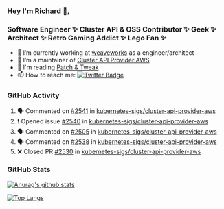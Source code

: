 ### Hey I'm Richard 👋, 

<h3 align="left">Software Engineer ✨ Cluster API & OSS Contributor ✨ Geek ✨ Architect ✨ Retro Gaming Addict ✨ Lego Fan ✨</h3>

- 🔭 I’m currently working at [weaveworks](https://github.com/weaveworks) as a engineer/architect
- 👯 I’m a maintainer of [Cluster API Provider AWS](https://github.com/kubernetes-sigs/cluster-api-provider-aws)
- 💬 I'm reading [Patch & Tweak](https://bjooks.com/products/patch-tweak-exploring-modular-synthesis)
- 📫 How to reach me: [![Twitter Badge](https://img.shields.io/badge/-@fruit_case-00acee?style=flat&logo=Twitter&logoColor=white)](https://twitter.com/intent/follow?screen_name=fruit_case "Follow on Twitter")

### GitHub Activity 

<!--START_SECTION:activity-->
1. 🗣 Commented on [#2541](https://github.com/kubernetes-sigs/cluster-api-provider-aws/issues/2541) in [kubernetes-sigs/cluster-api-provider-aws](https://github.com/kubernetes-sigs/cluster-api-provider-aws)
2. ❗️ Opened issue [#2540](https://github.com/kubernetes-sigs/cluster-api-provider-aws/issues/2540) in [kubernetes-sigs/cluster-api-provider-aws](https://github.com/kubernetes-sigs/cluster-api-provider-aws)
3. 🗣 Commented on [#2505](https://github.com/kubernetes-sigs/cluster-api-provider-aws/issues/2505) in [kubernetes-sigs/cluster-api-provider-aws](https://github.com/kubernetes-sigs/cluster-api-provider-aws)
4. 🗣 Commented on [#2538](https://github.com/kubernetes-sigs/cluster-api-provider-aws/issues/2538) in [kubernetes-sigs/cluster-api-provider-aws](https://github.com/kubernetes-sigs/cluster-api-provider-aws)
5. ❌ Closed PR [#2530](https://github.com/kubernetes-sigs/cluster-api-provider-aws/pull/2530) in [kubernetes-sigs/cluster-api-provider-aws](https://github.com/kubernetes-sigs/cluster-api-provider-aws)
<!--END_SECTION:activity-->

### GitHub Stats

[![Anurag's github stats](https://github-readme-stats.vercel.app/api?username=richardcase&count_private=true&show_icons=true)](https://github.com/anuraghazra/github-readme-stats)

[![Top Langs](https://github-readme-stats.vercel.app/api/top-langs/?username=richardcase&hide=html&layout=compact)](https://github.com/anuraghazra/github-readme-stats)
